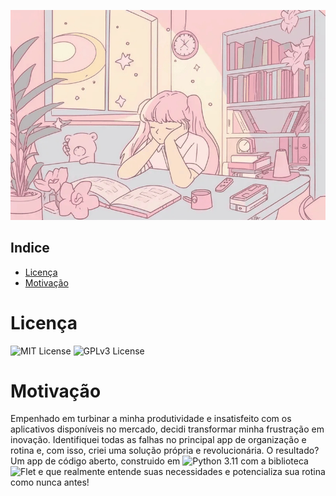 

<!-- Convenção: O caminho da imagem será a url da imagem no github, ao invés de ser o caminho do repositório local. Desse modo, evita o problema da imagem não carregar no github. -->
![Imagem de Capa](https://github.com/jeffersonrafael/projrto_to_do_list/blob/master/Images/capa.jpeg)

## Indice
- [Licença](#licença)
- [Motivação](#motivação)


# Licença
![MIT License](https://img.shields.io/badge/License-MIT-yellow.svg) ![GPLv3 License](https://img.shields.io/badge/License-GPLv3-blue.svg) 



# Motivação

Empenhado em turbinar a minha produtividade e insatisfeito com os aplicativos disponíveis no mercado, decidi transformar minha frustração em inovação. Identifiquei todas as falhas no principal app de organização e rotina e, com isso, criei uma solução própria e revolucionária. O resultado? Um app de código aberto, construido em ![Python 3.11](https://img.shields.io/badge/python-3.11-green.svg) com a biblioteca ![Flet](https://img.shields.io/badge/Flet-1.0-orange.svg)
 e que realmente entende suas necessidades e potencializa sua rotina como nunca antes!


